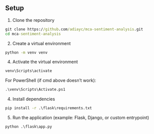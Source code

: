 ## Setup

 1. Clone the repository
```cmd
git clone https://github.com/adiayc/mca-sentiment-analysis.git
cd mca-sentiment-analysis
```
 2. Create a virtual environment
```cmd
python -m venv venv
```

4. Activate the virtual environment
```cmd
venv\Scripts\activate
```

For PowerShell (if cmd above doesn’t work):
```cmd
.\venv\Scripts\Activate.ps1
```

4. Install dependencies
```cmd
pip install -r .\flask\requirements.txt
```
5. Run the application (example: Flask, Django, or custom entrypoint)
```cmd
python .\flask\app.py
```
